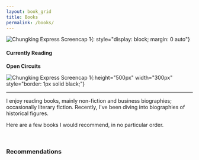 ```yaml
---
layout: book_grid
title: Books
permalink: /books/
---
```


 ![Chungking Express Screencap 1]({{site.baseurl}}/assets/bookcovers/booknewyorker.jpg){: style="display: block; margin: 0 auto"}



#### **Currently Reading** 

**Open Circuits**

![Chungking Express Screencap 1]({{site.baseurl}}/assets/bookcovers/opencircuits.jpg){:height="500px" width="300px" style="border: 1px solid black;"}

------



I enjoy reading books, mainly non-fiction and business biographies; occasionally literary fiction. Recently, I've been diving into biographies of historical figures. 

Here are a few books I would recommend, in no particular order.

<br>

### Recommendations

<br>
